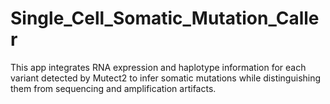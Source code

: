 # Single_Cell_Somatic_Mutation_Caller
This app integrates RNA expression and haplotype information for each variant detected by Mutect2 to infer somatic mutations while distinguishing them from sequencing and amplification artifacts.
